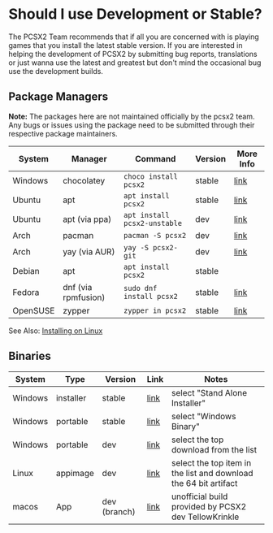 # Should I use Development or Stable?

The PCSX2 Team recommends that if all you are concerned with is playing games that you install the latest stable version. If you are interested in helping the development of PCSX2 by submitting bug reports, translations or just wanna use the latest and greatest but don't mind the occasional bug use the development builds.

## Package Managers

**Note:** The packages here are not maintained officially by the pcsx2 team. Any bugs or issues using the package need to be submitted through their respective package maintainers.

| System   | Manager             | Command                      | Version | More Info                                                    |
| -------- | ------------------- | ---------------------------- | ------- | ------------------------------------------------------------ |
| Windows  | chocolatey          | `choco install pcsx2`        | stable  | [link](https://community.chocolatey.org/packages/pcsx2)      |
| Ubuntu   | apt                 | `apt install pcsx2`          | stable  | [link](https://packages.ubuntu.com/search?keywords=pcsx2)    |
| Ubuntu   | apt (via ppa)       | `apt install pcsx2-unstable` | dev     | [link](https://launchpad.net/~pcsx2-team/+archive/ubuntu/pcsx2-daily) |
| Arch     | pacman              | `pacman -S pcsx2`            | dev     | [link](https://archlinux.org/packages/community/x86_64/pcsx2/) |
| Arch     | yay (via AUR)       | `yay -S pcsx2-git`        | dev     | [link](https://aur.archlinux.org/packages/pcsx2-git/)        |
| Debian   | apt                 | `apt install pcsx2`          | stable  |                                                              |
| Fedora   | dnf (via rpmfusion) | `sudo dnf install pcsx2`     | stable  | [link](https://admin.rpmfusion.org/pkgdb/package/nonfree/pcsx2/) |
| OpenSUSE | zypper              | `zypper in pcsx2`            | stable  | [link](https://software.opensuse.org/package/pcsx2)          |

See Also: [Installing on Linux](https://github.com/PCSX2/pcsx2/wiki/Installing-on-Linux)

## Binaries

| System  | Type      | Version      | Link                                                         | Notes                                                        |
| ------- | --------- | ------------ | ------------------------------------------------------------ | ------------------------------------------------------------ |
| Windows | installer | stable       | [link](https://pcsx2.net/download/releases/windows.html)     | select "Stand Alone Installer"                               |
| Windows | portable  | stable       | [link](https://pcsx2.net/download/releases/windows.html)     | select "Windows Binary"                                      |
| Windows | portable  | dev          | [link](https://github.com/PCSX2/pcsx2/releases)          | select the top download from the list                        |
| Linux   | appimage  | dev          | [link](https://github.com/PCSX2/pcsx2/releases) | select the top item in the list and download the 64 bit artifact|
| macos   | App       | dev (branch) | [link](https://forums.pcsx2.net/Thread-Native-Mac-Testing-Build) | unofficial build provided by PCSX2 dev TellowKrinkle         |



